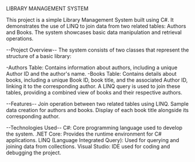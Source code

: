 LIBRARY MANAGEMENT SYSTEM

This project is a simple Library Management System built using C#. It demonstrates the use of LINQ to join data from two related tables: Authors and Books. The system showcases basic data manipulation and retrieval operations.

--Project Overview--
The system consists of two classes that represent the structure of a basic library:

-Authors Table: Contains information about authors, including a unique Author ID and the author's name.
-Books Table: Contains details about books, including a unique Book ID, book title, and the associated Author ID, linking it to the corresponding author.
A LINQ query is used to join these tables, providing a combined view of books and their respective authors.

--Features--
Join operation between two related tables using LINQ.
Sample data creation for authors and books.
Display of each book title alongside its corresponding author.

--Technologies Used--
C#: Core programming language used to develop the system.
.NET Core: Provides the runtime environment for C# applications.
LINQ (Language Integrated Query): Used for querying and joining data from collections.
Visual Studio: IDE used for coding and debugging the project.
